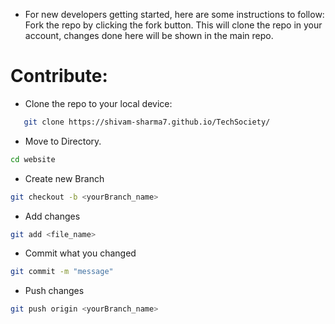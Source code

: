 
- For new developers getting started, here are some instructions to follow:
Fork the repo by clicking the fork button. This will clone the repo in your account, changes done here will be shown in the main repo.

# Contribute:
- Clone the repo to your local device: 
```bash
   git clone https://shivam-sharma7.github.io/TechSociety/
```
- Move to Directory.

```bash
cd website
```
- Create new Branch
```bash
git checkout -b <yourBranch_name>
```
- Add changes
```bash
git add <file_name>
```
- Commit what you changed
```bash
git commit -m "message"
```
- Push changes
```bash
git push origin <yourBranch_name>
```
